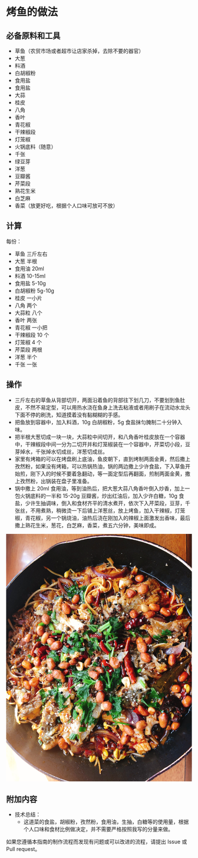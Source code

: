 # 烤鱼的做法

## 必备原料和工具

- 草鱼（农贸市场或者超市让店家杀掉，去除不要的器官）
- 大葱
- 料酒
- 白胡椒粉
- 食用盐
- 食用盐
- 大蒜
- 桂皮
- 八角
- 香叶
- 青花椒
- 干辣椒段
- 灯笼椒
- 火锅底料（随意）
- 千张
- 绿豆芽
- 洋葱
- 豆瓣酱
- 芹菜段
- 熟花生米
- 白芝麻
- 香菜（放更好吃，根据个人口味可放可不放）

## 计算

每份：

- 草鱼 三斤左右
- 大葱 半根
- 食用油 20ml
- 料酒 10-15ml
- 食用盐 5-10g
- 白胡椒粉 5g-10g
- 桂皮 一小片
- 八角 两个
- 大蒜粒 八个
- 香叶 两张
- 青花椒 一小把
- 干辣椒段 10 个
- 灯笼椒 4 个
- 芹菜段 两根
- 洋葱 半个
- 千张 一张

## 操作

- 三斤左右的草鱼从背部切开，两面沿着鱼的背部往下划几刀，不要划到鱼肚皮，不然不易定型，可以用热水浇在鱼身上洗去粘液或者用刷子在流动水龙头下面不停的刷洗，知道摸着没有黏糊糊的手感。
- 把鱼放到容器中，加入料酒，10g 白胡椒粉，5g 食盐抹匀腌制二十分钟入味。
- 把半根大葱切成一块一块，大蒜粒中间切开，和八角香叶桂皮放在一个容器中，干辣椒段中间一分为二切开并和灯笼椒装在一个容器中，芹菜切小段，豆芽焯水，千张焯水切成丝，洋葱切成丝。
- 家里有烤箱的可以在烤盘刷上底油，鱼皮朝下，直到烤制两面金黄，然后撒上孜然粉，如果没有烤箱，可以热锅热油，锅的两边撒上少许食盐，下入草鱼开始煎，刚下入的时候不要着急翻动，等一面定型后再翻面，煎制两面金黄，撒上孜然粉，出锅装在盘子里准备。
- 锅中撒上 20ml 食用油，等到油热后，把大葱大蒜八角香叶倒入炒香，加上一包火锅底料的一半和 15-20g 豆瓣酱，炒出红油后，加入少许白糖，10g 食盐，少许生抽调味，倒入和食材齐平的清水煮开，依次下入芹菜段，豆芽，千张丝，不用煮熟，稍微烫一下后铺上洋葱丝，放上烤鱼，加入干辣椒，灯笼椒，青花椒，另一个锅烧油，油热后浇在刚加入的辣椒上面激发出香味，最后撒上熟花生米，葱花，白芝麻，香菜，煮五六分钟，美味即成。


![示例菜成品](./烤鱼.jpg)

## 附加内容

- 技术总结：
  - 这道菜的食盐，胡椒粉，孜然粉，食用油，生抽，白糖等的使用量，根据个人口味和食材比例做决定，并不需要严格按照我写的分量来做。

如果您遵循本指南的制作流程而发现有问题或可以改进的流程，请提出 Issue 或 Pull request。
